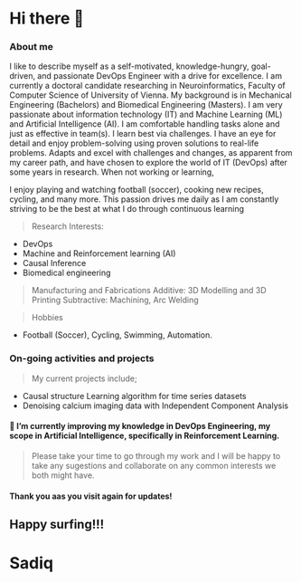# Hi there 👋
### About me
I like to describe myself as a self-motivated, knowledge-hungry, goal-driven, and passionate DevOps Engineer with a drive for excellence. 
I am currently a doctoral candidate researching in Neuroinformatics, Faculty of Computer Science of University of Vienna. My background is in Mechanical Engineering (Bachelors) and Biomedical Engineering (Masters). I am very passionate about information technology (IT) and Machine Learning (ML) and Artificial Intelligence (AI).
I am comfortable handling tasks alone and just as effective in team(s). I learn best via challenges. I have an eye for detail and enjoy problem-solving using proven solutions to real-life problems. Adapts and excel with challenges and changes, as apparent from my career path, and have chosen to explore the world of IT (DevOps) after some years in research. When not working or learning, 

I enjoy playing and watching football (soccer), cooking new recipes, cycling, and many more. This passion drives me daily as I am constantly striving to be the best at what I do through continuous learning

> Research Interests: 
- DevOps 
- Machine and Reinforcement learning (AI)
- Causal Inference
- Biomedical engineering

> Manufacturing and Fabrications 
    Additive: 3D Modelling and 3D Printing 
    Subtractive: Machining, Arc Welding

> Hobbies
- Football (Soccer), Cycling, Swimming, Automation.

### On-going activities and projects 
> My current projects include;
- Causal structure Learning algorithm for time series datasets
- Denoising calcium imaging data with Independent Component Analysis
#### 🌱 I’m currently improving my knowledge in DevOps Engineering, my scope in Artificial Intelligence, specifically in Reinforcement Learning. 

> Please take your time to go through my work and I will be happy to take any sugestions and collaborate on any common interests we both might have.

#### Thank you aas you visit again for updates!

## Happy surfing!!! 

# Sadiq
